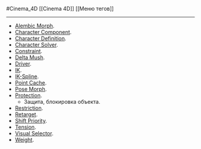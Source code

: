#Cinema_4D 
[[Cinema 4D]]
[[Меню тегов]]
__________

- [Alembic Morph](https://help.maxon.net/c4d/2023/en-us/Content/html/TALEMBICMORPHTAG.html).
- [Character Component](https://help.maxon.net/c4d/2023/en-us/Content/html/TCARIGPART.html).
- [Character Definition](https://help.maxon.net/c4d/2023/en-us/Content/html/TCHARACTERDEF.html).
- [Character Solver](https://help.maxon.net/c4d/2023/en-us/Content/html/TCHARACTERSOLVER.html).
- [Constraint](https://help.maxon.net/c4d/2023/en-us/Content/html/TCACONSTRAINT.html).
- [Delta Mush](https://help.maxon.net/c4d/2023/en-us/Content/html/TDELTAMUSH.html).
- [Driver](https://help.maxon.net/c4d/2023/en-us/Content/html/TDRIVER.html).
- [IK](https://help.maxon.net/c4d/2023/en-us/Content/html/TCAIK.html).
- [IK-Spline](https://help.maxon.net/c4d/2023/en-us/Content/html/TCAIKSPLINE.html).
- [Point Cache](https://help.maxon.net/c4d/2023/en-us/Content/html/TCAGEOMCACHE.html).
- [Pose Morph](https://help.maxon.net/c4d/2023/en-us/Content/html/TCAPOSEMORPH.html).
- [Protection](https://help.maxon.net/c4d/2023/en-us/Content/html/TPROTECTION.html).
	- Защита, блокировка объекта.
- [Restriction](https://help.maxon.net/c4d/2023/en-us/Content/html/TRESTRICTION.html).
- [Retarget](https://help.maxon.net/c4d/2023/en-us/Content/html/TRETARGET.html).
- [Shift Priority](https://help.maxon.net/c4d/2023/en-us/Content/html/TGROUPPRIORITY.html).
- [Tension](https://help.maxon.net/c4d/2023/en-us/Content/html/TTENSION.html).
- [Visual Selector](https://help.maxon.net/c4d/2023/en-us/Content/html/TCAVS.html).
- [Weight](https://help.maxon.net/c4d/2023/en-us/Content/html/TCAWEIGHT.html).